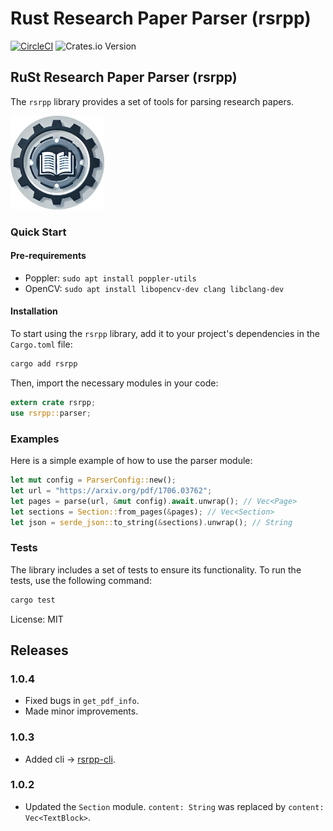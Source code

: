 # Rust Research Paper Parser (rsrpp)

[![CircleCI](https://dl.circleci.com/status-badge/img/circleci/X1fiE4koKU88Z9sKwWoPAH/S2NQ8VZz6F1CZ6vuvFBE3Y/tree/main.svg?style=svg)](https://dl.circleci.com/status-badge/redirect/circleci/X1fiE4koKU88Z9sKwWoPAH/S2NQ8VZz6F1CZ6vuvFBE3Y/tree/main)
![Crates.io Version](https://img.shields.io/crates/v/rsrpp?style=flat-square)

## RuSt Research Paper Parser (rsrpp)

The `rsrpp` library provides a set of tools for parsing research papers.

<img src="../LOGO.png" alt="LOGO" width="150" height="150"/>

### Quick Start

#### Pre-requirements

- Poppler: `sudo apt install poppler-utils`
- OpenCV: `sudo apt install libopencv-dev clang libclang-dev`

#### Installation

To start using the `rsrpp` library, add it to your project's dependencies in the `Cargo.toml` file:

```bash
cargo add rsrpp
```

Then, import the necessary modules in your code:

```rust
extern crate rsrpp;
use rsrpp::parser;
```

### Examples

Here is a simple example of how to use the parser module:

```rust
let mut config = ParserConfig::new();
let url = "https://arxiv.org/pdf/1706.03762";
let pages = parse(url, &mut config).await.unwrap(); // Vec<Page>
let sections = Section::from_pages(&pages); // Vec<Section>
let json = serde_json::to_string(&sections).unwrap(); // String
```

### Tests

The library includes a set of tests to ensure its functionality. To run the tests, use the following command:

```sh
cargo test
```

License: MIT

## Releases

### 1.0.4

- Fixed bugs in `get_pdf_info`.
- Made minor improvements.

### 1.0.3

- Added cli -> [rsrpp-cli](https://crates.io/crates/rsrpp-cli).

### 1.0.2

- Updated the `Section` module. `content: String` was replaced by `content: Vec<TextBlock>`.
